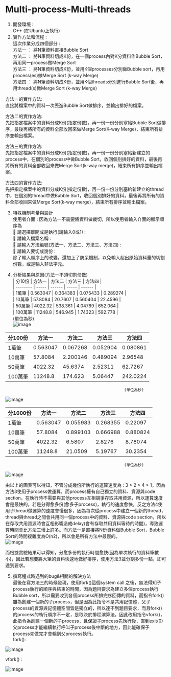 # Multi-process-Multi-threads  
1.	開發環境 :    
C++ (在Ubuntu上執行)  
2.	實作方法和流程 :  
這次作業分成四個部分 :   
方法一 ： 將N筆資料直接Bubble Sort   
方法二 ： 將N筆資料切成K份，在一個process內對K分資料作Bubble Sort，再用同一process做Merge Sort   
方法三 ： 將N筆資料切成K份，並用K個processes分別做Bubble sort，再用process(es)做Merge Sort (k-way Merge)  
方法四 ： 將N筆資料切成K份，並用K個threads分別進行Bubble Sort後，再用thread(s)做Merge Sort  (k-way Merge)  
  
方法一的實作方法:  
		直接將檔案中的資料一次丟進Bubble Sort做排序，並輸出排好的檔案。  
  
方法二的實作方法:  
		先把指定檔案中的資料分成K份(指定份數)，再一份一份分別塞給Bubble Sort做排序，最後再將所有的資料全部收回來做Merge Sort(K-way Merge)，結束所有排序並輸出檔案。  
  
方法三的實作方法:  
		先把指定檔案中的資料分成K份(指定份數)，再一份一份分別塞給新建立的process中，在個別的process中做Bubble Sort，收回個別排好的資料，最後再將所有的資料全部收回來做Merge Sort(k-way merge)，結束所有排序並輸出檔案。  
  
方法四的實作方法:  
		先把指定檔案中的資料分成K份(指定份數)，再一份一份分別塞給新建立的thread中，在個別的thread中做Bubble Sort，收回個別排好的資料，最後再將所有的資料全部收回來做Merge Sort(k-way merge)，結束所有排序並輸出檔案。  

3.	特殊機制考量與設計  
使用者介面 : 因為方法一不需要將資料做裁切，所以使用者輸入介面的顯示順序為  
	請選擇離開或是執行(請輸入0或1) :  
	請輸入檔案名稱 :    
	請輸入方法編號(方法一、方法二、方法三、方法四) :   
	請輸入要切成幾份 :   
除了輸入順序上的改變，還加上了防呆機制，以免輸入超出原始資料量的切割份數，或是輸入非法字元。  

4.	分析結果與原因(方法一不須切割份數)    
| 分10份 | 方法一 | 方法二 | 方法三 | 方法四 |  
| -------- | ----- | ------ | ----- | ------ |  
| 1萬筆 | 0.563047 | 0.364383 | 0.075433 | 0.289274 |  
| 10萬筆 | 57.8084 | 20.7607 | 0.560404 | 22.4596 |  
| 50萬筆 | 4022.32 | 538.361 | 4.04789 | 652.064 |  
| 100萬筆 | 11248.8 | 546.945 | 1.74323 | 592.778 |  
														(單位為秒)  
![image](https://user-images.githubusercontent.com/64779422/193533309-3a15583e-89e0-457a-bd0e-9e932f788c44.png)  
  
| 分100份 | 方法一 | 方法二 | 方法三 | 方法四 |  
| -------- | ----- | ------ | ----- | ------ |  
| 1萬筆 | 0.563047 | 0.067268 | 0.052904 | 0.080861 |  
| 10萬筆 | 57.8084 | 2.200146 | 0.489094 | 2.96548 |  
| 50萬筆 | 4022.32 | 45.6374 | 2.52311 | 62.7267 |  
| 100萬筆 | 11248.8 | 174.623 | 5.06447 | 242.0224 |  
														(單位為秒)  
                       
![image](https://user-images.githubusercontent.com/64779422/193533378-279a1e09-7ff2-4916-94bf-5d4c19064617.png)  

  
| 分1000份 | 方法一 | 方法二 | 方法三 | 方法四 |  
| -------- | ----- | ------ | ----- | ------ |  
| 1萬筆 | 0.563047 | 0.055983 | 0.268355 | 0.22097 |  
| 10萬筆 | 57.8084 | 0.899103 | 0.666988 | 0.880824 |  
| 50萬筆 | 4022.32 | 6.5807 | 2.8276 | 8.78074 |  
| 100萬筆 | 11248.8 | 21.0509 | 5.19767 | 30.2354 |  
														(單位為秒)  
![image](https://user-images.githubusercontent.com/64779422/193533430-badbe1d4-adcd-4136-95f7-7e277ce38721.png)  


由以上的圖表可以得知，不管分成幾份所執行的運算速度為 : 3 > 2 > 4 > 1，因為方法3使用子process做運算，而process擁有自己獨立的資料、資源與code section，在執行時不需要與其他process互相競爭存取共用資源，所以運算速度會是最快的，若是分得愈多份(愈多子process)，執行的速度愈快。反之方法4使用子thread做運算的速度會慢很多，因為每次從process中建立一個新的thread，thread與thread之間會共用同一個process中的資料、資源與code section，所以在存取共用資源時會互相影響造成delay(會有存取共用資料等待的時間)，導致運算時間會比方法三慢上許多。而方法一是直接將N份資料做Bubble Sort，Bubble Sort的時間複雜度為O(n2)，所以會是所有方法中最慢的。  
![image](https://user-images.githubusercontent.com/64779422/193533464-27cb0e08-6e6e-40d4-b214-0b4ceb3cc2ee.png)  

   
  
而根據實驗結果可以得知，分愈多份的執行時間愈快(因為單次執行的資料筆數小)，因此若想要將大筆的資料快速地做好排序，使用方法3並分割多份一點，即可達到要求。  
  
5.	撰寫程式時遇到的bug&相關的解決方法  
最後在寫方法三的時候發現，使用fork()這個system call 之後，無法得知子process執行的順序與結束的時間，因為題目要求為建立多個process執行Bubble sort，所以需要收到各個process所排完序回傳的資料，而指令fork()雖為創建一個新的子process，但是因為此指令不是共用記憶體，父子process的資源與記憶體空間皆是獨立的，所以達不到題目要求，而且fork()的process的執行順序不一定，是取決於排程演算法。因此改用指令vfork()，此指令為創建一個新的子process，且保證子process先執行後，直到exit(0)父process才能繼續執行呼叫子process後中斷的地方，因此能確保子process先做完才會輪到父process執行。  
fork():  
   
![image](https://user-images.githubusercontent.com/64779422/193533518-332d2bfd-af17-449f-b921-0a3a8c32295c.png)  
  
vfork() :  
   
![image](https://user-images.githubusercontent.com/64779422/193533568-5458a21a-2ccf-4fe7-a332-ddf0e78b1d8d.png)  

